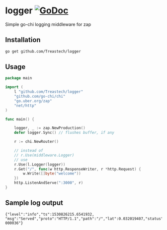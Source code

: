 # logger [![GoDoc][doc-img]][doc]
Simple go-chi logging middleware for zap 

## Installation
```bash
go get github.com/Treastech/logger
```

## Usage
```go
package main

import (
	l "github.com/Treastech/logger"
	"github.com/go-chi/chi"
	"go.uber.org/zap"
	"net/http"
)

func main() {

	logger, _ := zap.NewProduction()
	defer logger.Sync() // flushes buffer, if any

	r := chi.NewRouter()

	// instead of
	// r.Use(middleware.Logger)
	// use
	r.Use(l.Logger(logger))
	r.Get("/", func(w http.ResponseWriter, r *http.Request) {
		w.Write([]byte("welcome"))
	})
	http.ListenAndServe(":3000", r)
}
```

## Sample log output
```
{"level":"info","ts":1530826215.6541932, "msg":"Served","proto":"HTTP/1.1","path":"/","lat":0.032019407,"status":200,"size":7,"reqId":"localhost/FsNkQGYAQA-000036"}
```


[doc-img]: https://godoc.org/github.com/Treastech/logger?status.svg
[doc]: https://godoc.org/github.com/Treastech/logger
